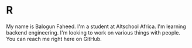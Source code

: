 # R
My name is Balogun Faheed. I'm a student at Altschool Africa. I'm learning backend engineering. I'm looking to work on various things with people. You can reach me right here on GitHub.
